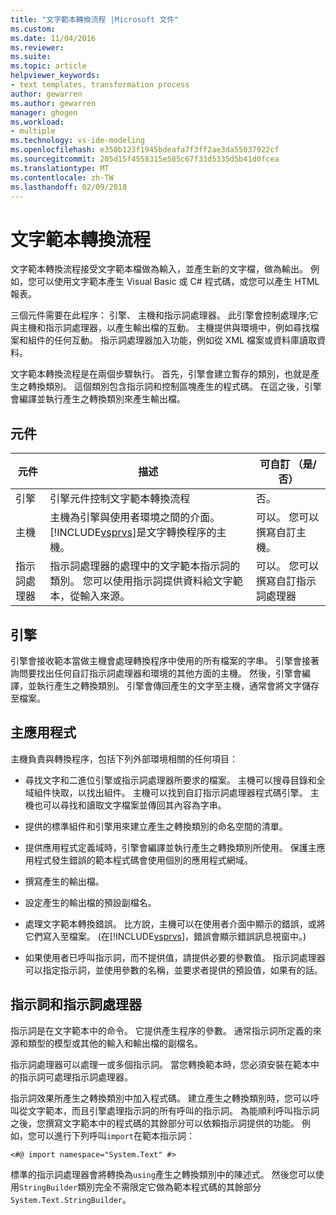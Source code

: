```yaml
---
title: "文字範本轉換流程 |Microsoft 文件"
ms.custom: 
ms.date: 11/04/2016
ms.reviewer: 
ms.suite: 
ms.topic: article
helpviewer_keywords:
- text templates, transformation process
author: gewarren
ms.author: gewarren
manager: ghogen
ms.workload:
- multiple
ms.technology: vs-ide-modeling
ms.openlocfilehash: e350b123f1945bdeafa7f3ff2ae3da55037922cf
ms.sourcegitcommit: 205d15f4558315e585c67f33d5335d5b41d0fcea
ms.translationtype: MT
ms.contentlocale: zh-TW
ms.lasthandoff: 02/09/2018
---
```

# <a name="the-text-template-transformation-process"></a>文字範本轉換流程
文字範本轉換流程接受文字範本檔做為輸入，並產生新的文字檔，做為輸出。 例如，您可以使用文字範本產生 Visual Basic 或 C# 程式碼，或您可以產生 HTML 報表。  
  
 三個元件需要在此程序： 引擎、 主機和指示詞處理器。 此引擎會控制處理序;它與主機和指示詞處理器，以產生輸出檔的互動。 主機提供與環境中，例如尋找檔案和組件的任何互動。 指示詞處理器加入功能，例如從 XML 檔案或資料庫讀取資料。  
  
 文字範本轉換流程是在兩個步驟執行。 首先，引擎會建立暫存的類別，也就是產生之轉換類別。 這個類別包含指示詞和控制區塊產生的程式碼。 在這之後，引擎會編譯並執行產生之轉換類別來產生輸出檔。  
  
## <a name="components"></a>元件  
  
|元件|描述|可自訂 （是/否）|  
|---------------|-----------------|------------------------------|  
|引擎|引擎元件控制文字範本轉換流程|否。|  
|主機|主機為引擎與使用者環境之間的介面。 [!INCLUDE[vsprvs](../code-quality/includes/vsprvs_md.md)]是文字轉換程序的主機。|可以。 您可以撰寫自訂主機。|  
|指示詞處理器|指示詞處理器的處理中的文字範本指示詞的類別。 您可以使用指示詞提供資料給文字範本，從輸入來源。|可以。 您可以撰寫自訂指示詞處理器|  
  
## <a name="the-engine"></a>引擎  
 引擎會接收範本當做主機會處理轉換程序中使用的所有檔案的字串。 引擎會接著詢問要找出任何自訂指示詞處理器和環境的其他方面的主機。 然後，引擎會編譯，並執行產生之轉換類別。 引擎會傳回產生的文字至主機，通常會將文字儲存至檔案。  
  
## <a name="the-host"></a>主應用程式  
 主機負責與轉換程序，包括下列外部環境相關的任何項目：  
  
-   尋找文字和二進位引擎或指示詞處理器所要求的檔案。 主機可以搜尋目錄和全域組件快取，以找出組件。 主機可以找到自訂指示詞處理器程式碼引擎。 主機也可以尋找和讀取文字檔案並傳回其內容為字串。  
  
-   提供的標準組件和引擎用來建立產生之轉換類別的命名空間的清單。  
  
-   提供應用程式定義域時，引擎會編譯並執行產生之轉換類別所使用。 保護主應用程式發生錯誤的範本程式碼會使用個別的應用程式網域。  
  
-   撰寫產生的輸出檔。  
  
-   設定產生的輸出檔的預設副檔名。  
  
-   處理文字範本轉換錯誤。 比方說，主機可以在使用者介面中顯示的錯誤，或將它們寫入至檔案。 (在[!INCLUDE[vsprvs](../code-quality/includes/vsprvs_md.md)]，錯誤會顯示錯誤訊息視窗中。)  
  
-   如果使用者已呼叫指示詞，而不提供值，請提供必要的參數值。 指示詞處理器可以指定指示詞，並使用參數的名稱，並要求者提供的預設值，如果有的話。  
  
## <a name="directives-and-directive-processors"></a>指示詞和指示詞處理器  
 指示詞是在文字範本中的命令。 它提供產生程序的參數。 通常指示詞所定義的來源和類型的模型或其他的輸入和輸出檔的副檔名。  
  
 指示詞處理器可以處理一或多個指示詞。 當您轉換範本時，您必須安裝在範本中的指示詞可處理指示詞處理器。  
  
 指示詞效果所產生之轉換類別中加入程式碼。 建立產生之轉換類別時，您可以呼叫從文字範本，而且引擎處理指示詞的所有呼叫的指示詞。 為能順利呼叫指示詞之後，您撰寫文字範本中的程式碼的其餘部分可以依賴指示詞提供的功能。 例如，您可以進行下列呼叫`import`在範本指示詞：  
  
 `<#@ import namespace="System.Text" #>`  
  
 標準的指示詞處理器會將轉換為`using`產生之轉換類別中的陳述式。 然後您可以使用`StringBuilder`類別完全不需限定它做為範本程式碼的其餘部分`System.Text.StringBuilder`。